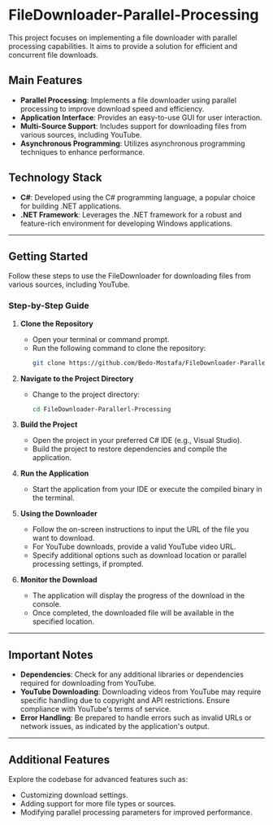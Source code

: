 # FileDownloader-Parallel-Processing

This project focuses on implementing a file downloader with parallel processing capabilities. It aims to provide a solution for efficient and concurrent file downloads.

## Main Features

- **Parallel Processing**: Implements a file downloader using parallel processing to improve download speed and efficiency.
- **Application Interface**: Provides an easy-to-use GUI for user interaction.
- **Multi-Source Support**: Includes support for downloading files from various sources, including YouTube.
- **Asynchronous Programming**: Utilizes asynchronous programming techniques to enhance performance.

## Technology Stack

- **C#**: Developed using the C# programming language, a popular choice for building .NET applications.
- **.NET Framework**: Leverages the .NET framework for a robust and feature-rich environment for developing Windows applications.

---

## Getting Started

Follow these steps to use the FileDownloader for downloading files from various sources, including YouTube.

### Step-by-Step Guide

1. **Clone the Repository**
   - Open your terminal or command prompt.
   - Run the following command to clone the repository:
     ```bash
     git clone https://github.com/Bedo-Mostafa/FileDownloader-Parallerl-Processing.git
     ```

2. **Navigate to the Project Directory**
   - Change to the project directory:
     ```bash
     cd FileDownloader-Parallerl-Processing
     ```

3. **Build the Project**
   - Open the project in your preferred C# IDE (e.g., Visual Studio).
   - Build the project to restore dependencies and compile the application.

4. **Run the Application**
   - Start the application from your IDE or execute the compiled binary in the terminal.

5. **Using the Downloader**
   - Follow the on-screen instructions to input the URL of the file you want to download.
   - For YouTube downloads, provide a valid YouTube video URL.
   - Specify additional options such as download location or parallel processing settings, if prompted.

6. **Monitor the Download**
   - The application will display the progress of the download in the console.
   - Once completed, the downloaded file will be available in the specified location.

---

## Important Notes

- **Dependencies**: Check for any additional libraries or dependencies required for downloading from YouTube.
- **YouTube Downloading**: Downloading videos from YouTube may require specific handling due to copyright and API restrictions. Ensure compliance with YouTube's terms of service.
- **Error Handling**: Be prepared to handle errors such as invalid URLs or network issues, as indicated by the application's output.

---

## Additional Features

Explore the codebase for advanced features such as:

- Customizing download settings.
- Adding support for more file types or sources.
- Modifying parallel processing parameters for improved performance.
